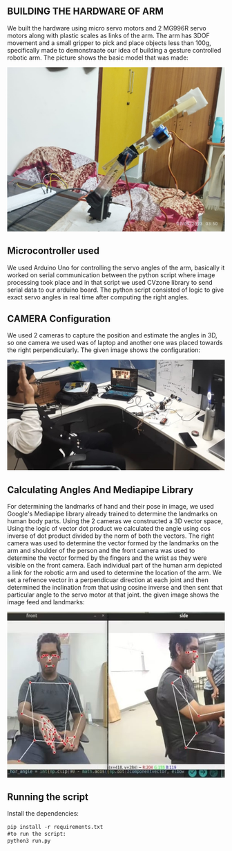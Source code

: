 ## BUILDING THE HARDWARE OF ARM
We built the hardware using micro servo motors and 2 MG996R servo motors along with plastic scales as links of the arm.
The arm has 3DOF movement and a small gripper to pick and place objects less than 100g, specifically made to demonstraate our idea of building a gesture controlled robotic arm.
The picture shows the basic model that was made:


![Image description](arm1.jpg)

## Microcontroller used
We used Arduino Uno for controlling the servo angles of the arm, basically it worked on serial communication between the python script where image processing took place and in that script we used CVzone library to send serial data to our arduino board.
The python script consisted of logic to give exact servo angles in real time after computing the right angles.

## CAMERA Configuration
We used 2 cameras to capture the position and estimate the angles in 3D, so one camera we used was of laptop and another one was placed towards the right perpendicularly.
The given image shows the configuration:


![Image description](arm3.jpg)

## Calculating Angles And Mediapipe Library
For determining the landmarks of hand and their pose in image, we used Google's Mediapipe library already trained to determine the landmarks on human body parts.
Using the 2 cameras we constructed a 3D vector space,
Using the logic of vector dot product we calculated the angle using cos inverse of dot product divided by the norm of both the vectors.
The right camera was used to determine the vector formed by the landmarks on the arm and shoulder of the person and the front camera was used to determine the vector formed by the fingers and the wrist as they were visible on the front camera.
Each individual part of the human arm depicted a link for the robotic arm and used to determine the location of the arm.
We set a refrence vector in a perpendicuar direction at each joint and then determined the inclination from that using cosine inverse and then sent that particular angle to the servo motor at that joint.
the given image shows the image feed and landmarks:


![Image description](arm5.jpg)

## Running the script
Install the dependencies:
```
pip install -r requirements.txt
#to run the script:
python3 run.py
```


